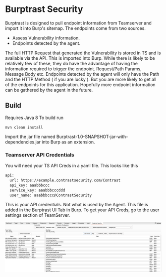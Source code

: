 # Burptrast Security

Burptrast is designed to pull endpoint information from Teamserver and import it into Burp's sitemap.
The endpoints come from two sources.
 * Assess Vulnerability information.
 * Endpoints detected by the agent.

The full HTTP Request that generated the Vulnerability is stored in TS and is available via the API. This is imported into Burp. While there is likely to be relatively few of these, they do have the advantage of having the information required to trigger the endpoint. Request/Path Params, Message Body etc.
Endpoints detected by the agent will only have the Path and the HTTP Method ( if you are lucky ). But you are more likely to get all of the endpoints for this application. Hopefully more endpoint information can be gathered by the agent in the future.

## Build
Requires Java 8
To build run 
```
mvn clean install
```


Import the jar file named Burptrast-1.0-SNAPSHOT-jar-with-dependencies.jar into Burp as an extension.

### Teamserver API Credentials
You will need your TS API Creds in a yaml file. This looks like this
```
api:
  url: https://example.contrastsecurity.com/Contrast
  api_key: aaabbbccc
  service_key: aaabbbcccddd
  user_name: aaabbbccc@ContrastSecurity
```
This is your API credentials. Not what is used by the Agent.
This file is added in the Burptrast UI Tab in Burp.
To get your API Creds, go to the user settings section of TeamServer.

![Burptrast Screenshot](screenshot.png)



